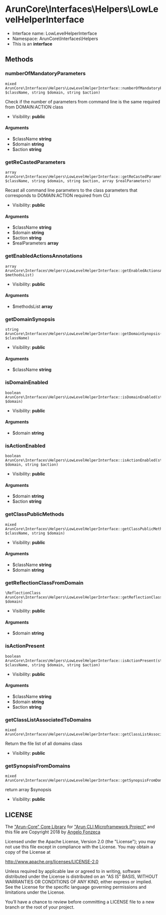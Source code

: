 ArunCore\Interfaces\Helpers\LowLevelHelperInterface
===============






* Interface name: LowLevelHelperInterface
* Namespace: ArunCore\Interfaces\Helpers
* This is an **interface**






Methods
-------


### numberOfMandatoryParameters

    mixed ArunCore\Interfaces\Helpers\LowLevelHelperInterface::numberOfMandatoryParameters(string $className, string $domain, string $action)

Check if the number of parameters from command line
is the same required from DOMAIN:ACTION class



* Visibility: **public**


#### Arguments
* $className **string**
* $domain **string**
* $action **string**



### getReCastedParameters

    array ArunCore\Interfaces\Helpers\LowLevelHelperInterface::getReCastedParameters(string $className, string $domain, string $action, array $realParameters)

Recast all command line parameters to the class parameters that
corresponds to DOMAIN:ACTION required from CLI



* Visibility: **public**


#### Arguments
* $className **string**
* $domain **string**
* $action **string**
* $realParameters **array**



### getEnabledActionsAnnotations

    array ArunCore\Interfaces\Helpers\LowLevelHelperInterface::getEnabledActionsAnnotations(array $methodsList)





* Visibility: **public**


#### Arguments
* $methodsList **array**



### getDomainSynopsis

    string ArunCore\Interfaces\Helpers\LowLevelHelperInterface::getDomainSynopsis(string $className)





* Visibility: **public**


#### Arguments
* $className **string**



### isDomainEnabled

    boolean ArunCore\Interfaces\Helpers\LowLevelHelperInterface::isDomainEnabled(string $domain)





* Visibility: **public**


#### Arguments
* $domain **string**



### isActionEnabled

    boolean ArunCore\Interfaces\Helpers\LowLevelHelperInterface::isActionEnabled(string $domain, string $action)





* Visibility: **public**


#### Arguments
* $domain **string**
* $action **string**



### getClassPublicMethods

    mixed ArunCore\Interfaces\Helpers\LowLevelHelperInterface::getClassPublicMethods(string $className, string $domain)





* Visibility: **public**


#### Arguments
* $className **string**
* $domain **string**



### getReflectionClassFromDomain

    \ReflectionClass ArunCore\Interfaces\Helpers\LowLevelHelperInterface::getReflectionClassFromDomain(string $domain)





* Visibility: **public**


#### Arguments
* $domain **string**



### isActionPresent

    boolean ArunCore\Interfaces\Helpers\LowLevelHelperInterface::isActionPresent(string $className, string $domain, string $action)





* Visibility: **public**


#### Arguments
* $className **string**
* $domain **string**
* $action **string**



### getClassListAssociatedToDomains

    mixed ArunCore\Interfaces\Helpers\LowLevelHelperInterface::getClassListAssociatedToDomains()

Return the file list of all domains class



* Visibility: **public**




### getSynopsisFromDomains

    mixed ArunCore\Interfaces\Helpers\LowLevelHelperInterface::getSynopsisFromDomains()

return array $synopsis



* Visibility: **public**





LICENSE
-------

The ["Arun-Core" Core Library](https://github.com/afonzeca/arun-core) for ["Arun CLI Microframework Project"](https://github.com/afonzeca/arun) and this file are Copyright 2018 by [Angelo Fonzeca](https://www.linkedin.com/in/angelo-f-1806868/)

Licensed under the Apache License, Version 2.0 (the "License"); you may not use this file except in compliance with the License. You may obtain a copy of the License at

http://www.apache.org/licenses/LICENSE-2.0

Unless required by applicable law or agreed to in writing, software distributed under the License is distributed on an "AS IS" BASIS, WITHOUT WARRANTIES OR CONDITIONS OF ANY KIND, either express or implied. See the License for the specific language governing permissions and limitations under the License.

You’ll have a chance to review before committing a LICENSE file to a new branch or the root of your project.
